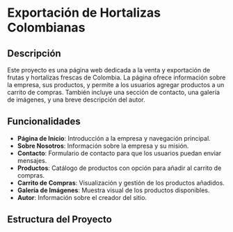 # Exportación de Hortalizas Colombianas

## Descripción
Este proyecto es una página web dedicada a la venta y exportación de frutas y hortalizas frescas de Colombia. La página ofrece información sobre la empresa, sus productos, y permite a los usuarios agregar productos a un carrito de compras. También incluye una sección de contacto, una galería de imágenes, y una breve descripción del autor.

## Funcionalidades
- **Página de Inicio**: Introducción a la empresa y navegación principal.
- **Sobre Nosotros**: Información sobre la empresa y su misión.
- **Contacto**: Formulario de contacto para que los usuarios puedan enviar mensajes.
- **Productos**: Catálogo de productos con opción para añadir al carrito de compras.
- **Carrito de Compras**: Visualización y gestión de los productos añadidos.
- **Galería de Imágenes**: Muestra visual de los productos disponibles.
- **Autor**: Información sobre el creador del sitio.

## Estructura del Proyecto

